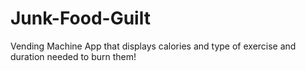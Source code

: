 Junk-Food-Guilt
===============

Vending Machine App that displays calories and type of exercise and duration needed to burn them! 
